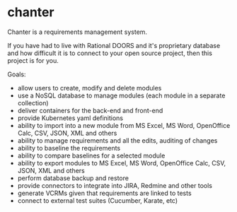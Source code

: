 # chanter
Chanter is a requirements management system.  

If you have had to live with Rational DOORS and it's proprietary database and how difficult it is to connect to your open source project, then this project is for you.

Goals:
* allow users to create, modify and delete modules
* use a NoSQL database to manage modules (each module in a separate collection)
* deliver containers for the back-end and front-end
* provide Kubernetes yaml definitions
* ability to import into a new module from MS Excel, MS Word, OpenOffice Calc, CSV, JSON, XML and others
* ability to manage requirements and all the edits, auditing of changes
* ability to baseline the requirements 
* ability to compare baselines for a selected module
* ability to export modules to MS Excel, MS Word, OpenOffice Calc, CSV, JSON, XML and others
* perform database backup and restore
* provide connectors to integrate into JIRA, Redmine and other tools
* generate VCRMs given that requirements are linked to tests
* connect to external test suites (Cucumber, Karate, etc)
